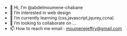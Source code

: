 - 👋 Hi, I’m @abdelmoumene-chabane
- 👀 I’m interested in web design
- 🌱 I’m currently learning  (css,javascript,jqurey,ccna)
- 💞️ I’m looking to collaborate on ...
- 📫 How to reach me email : moumenejeffry@gmail.com

<!---
abdelmoumene-chabane/abdelmoumene-chabane is a ✨ special ✨ repository because its `README.md` (this file) appears on your GitHub profile.
You can click the Preview link to take a look at your changes.
--->
